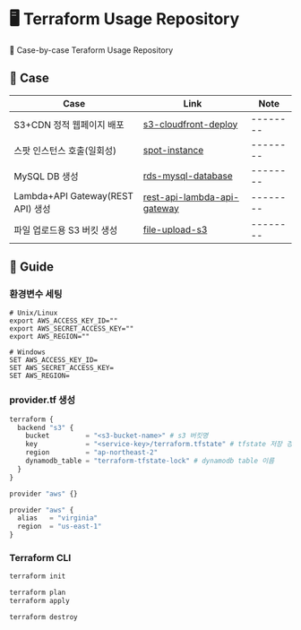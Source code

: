 # 🖥 Terraform Usage Repository
📌 Case-by-case Teraform Usage Repository

## 🧿 Case
|   Case   | Link | Note |
|----------|------|------|
| S3+CDN 정적 웹페이지 배포 | [s3-cloudfront-deploy](https://github.com/americano212/terraform-usage/tree/main/s3-cloudfront-deploy) | -------- |
| 스팟 인스턴스 호출(일회성) | [spot-instance](https://github.com/americano212/terraform-usage/tree/main/spot-instance) | -------- |
| MySQL DB 생성 | [rds-mysql-database]() | -------- |
| Lambda+API Gateway(REST API) 생성 | [rest-api-lambda-api-gateway]() | -------- |
| 파일 업로드용 S3 버킷 생성 | [file-upload-s3]() | -------- |

## 🔨 Guide
### 환경변수 세팅
```shell
# Unix/Linux
export AWS_ACCESS_KEY_ID=""
export AWS_SECRET_ACCESS_KEY=""
export AWS_REGION=""

# Windows
SET AWS_ACCESS_KEY_ID=
SET AWS_SECRET_ACCESS_KEY=
SET AWS_REGION=
```

### provider.tf 생성
```python
terraform {
  backend "s3" {
    bucket         = "<s3-bucket-name>" # s3 버킷명
    key            = "<service-key>/terraform.tfstate" # tfstate 저장 경로
    region         = "ap-northeast-2"
    dynamodb_table = "terraform-tfstate-lock" # dynamodb table 이름
  }
}

provider "aws" {}

provider "aws" {
  alias   = "virginia"
  region  = "us-east-1"
}
```

### Terraform CLI
```bash
terraform init

terraform plan
terraform apply

terraform destroy
```